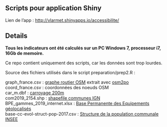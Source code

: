 
## Scripts pour application Shiny

Lien de l’app : <http://vlarmet.shinyapps.io/accessibilite/>

## Details
**Tous les indicateurs ont été calculés sur un PC Windows 7, processeur i7, 16Gb de memoire.**  

Ce repo contient uniquement des scripts, car les données sont trop
lourdes.

Source des fichiers utilisés dans le script preparation/prep2.R :

graph\_france.csv : [graphe routier
OSM](https://download.geofabrik.de/europe/france.html) extrait avec
[osm2po](https://osm2po.de)  
coord\_france.csv : coordonnées des noeuds OSM  
car\_m.dbf :
[carroyage 200m](https://www.insee.fr/fr/statistiques/2520034?sommaire=4176305)  
com2019\_2154.shp : [shapefile communes
IGN](https://geoservices.ign.fr/documentation/diffusion/telechargement-donnees-libres.html#geofla)  
BPE\_gammes\_2019\_internet.xlsx : [Base Permanente des Equipements
géolocalisés](https://www.insee.fr/fr/statistiques/3568638?sommaire=3568656)  
base-cc-evol-struct-pop-2017.csv : [Structure de la population communale
INSEE](https://www.insee.fr/fr/statistiques/4515565?sommaire=4516122)
